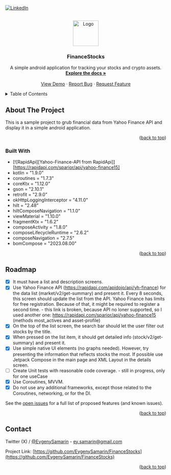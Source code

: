 <!-- 
This README template got from https://github.com/othneildrew/Best-README-Template/tree/master
Thx a lot Othneil Drew for this awesome template, shared with MIT License!
-->

<!-- PROJECT SHIELDS -->
<!--
*** I'm using markdown "reference style" links for readability.
*** Reference links are enclosed in brackets [ ] instead of parentheses ( ).
*** See the bottom of this document for the declaration of the reference variables
*** for contributors-url, forks-url, etc. This is an optional, concise syntax you may use.
*** https://www.markdownguide.org/basic-syntax/#reference-style-links
-->
<!-- [![Contributors][contributors-shield]][contributors-url] pro subscribe gitHub required-->
<!-- [![Forks][forks-shield]][forks-url] -->
<!-- [![Stargazers][stars-shield]][stars-url] -->
<!-- [![Issues][issues-shield]][issues-url] -->
<!-- [![MIT License][license-shield]][license-url] -->
[![LinkedIn][linkedin-shield]][linkedin-url]

<!-- PROJECT LOGO -->
<br />
<div align="center">
  <a href="https://github.com/EvgenySamarin/FinanceStocks">
    <img src="https://img.icons8.com/3d-fluency/94/money-box.png" alt="Logo" width="80" height="80">
  </a>

<h3 align="center">FinanceStocks</h3>

  <p align="center">
    A simple android application for tracking your stocks and crypto assets.
    <br />
    <a href="https://github.com/EvgenySamarin/FinanceStocks"><strong>Explore the docs »</strong></a>
    <br />
    <br />
    <a href="https://github.com/EvgenySamarin/FinanceStocks">View Demo</a>
    ·
    <a href="https://github.com/EvgenySamarin/FinanceStocks/issues">Report Bug</a>
    ·
    <a href="https://github.com/EvgenySamarin/FinanceStocks/issues">Request Feature</a>
  </p>
</div>



<!-- TABLE OF CONTENTS -->
<details>
  <summary>Table of Contents</summary>
  <ol>
    <li>
      <a href="#about-the-project">About The Project</a>
      <ul>
        <li><a href="#built-with">Built With</a></li>
      </ul>
    </li>
    <li><a href="#usage">Usage</a></li>
    <li><a href="#roadmap">Roadmap</a></li>
    <li><a href="#contact">Contact</a></li>
  </ol>
</details>



<!-- ABOUT THE PROJECT -->
## About The Project

This is a sample project to grub financial data from Yahoo Finance API and display it in a simple
android application.

<p align="right">(<a href="#readme-top">back to top</a>)</p>



### Built With

* [![RapidApi][Yahoo-Finance-API from RapidApi]][https://rapidapi.com/sparior/api/yahoo-finance15]
* kotlin = "1.9.0"
* coroutines = "1.7.3"
* coreKtx = "1.12.0"
* gson = "2.10.1"
* retrofit = "2.9.0"
* okHttpLoggingInterceptor = "4.11.0"
* hilt = "2.48"
* hiltComposeNavigation = "1.1.0"
* viewMaterial = "1.10.0"
* fragmentKtx = "1.6.2"
* composeActivity = "1.8.0"
* composeLifecycleRuntime = "2.6.2"
* composeNavigation = "2.7.5"
* bomCompose = "2023.08.00"

<p align="right">(<a href="#readme-top">back to top</a>)</p>

<!-- ROADMAP -->
## Roadmap

- [x] It must have a list and description screens.
- [x] Use Yahoo Finance API (https://rapidapi.com/apidojo/api/yh-finance) for the data list
  (market/v2/get-summary) and present it. Every 8 seconds, this screen should update the
  list from the API. Yahoo Finance has limits for free registration. Because of that, it might
  be required to register a second time. - this link is broken, because API no loner supported,
  so I used another one: https://rapidapi.com/sparior/api/yahoo-finance15
  (methods most_actives and asset-profile)
- [x] On the top of the list screen, the search bar should let the user filter out stocks by the
  title.
- [x] When pressed on the list item, it should get detailed info (stock/v2/get-summary) and
  present it.
- [x] Use simple native UI elements (no graphs needed). However, try presenting the
  information that reflects stocks the most. If possible use Jetpack Compose in the main
  page and XML Layout in the details screen.
- [ ] Create Unit tests with reasonable code coverage. - still in progress, only for one useCase
- [x] Use Coroutines, MVVM.
- [x] Do not use any additional frameworks, except those related to the Coroutines,
  networking, or for the DI.

See the [open issues](https://github.com/EvgenySamarin/FinanceStocks/issues) for a full list of
proposed features (and known issues).

<p align="right">(<a href="#readme-top">back to top</a>)</p>


<!-- CONTACT -->
## Contact

Twitter (X) / [@EvgenySamarin](https://twitter.com/EvgenySamarin) - ey.samarin@gmail.com

Project
Link: [https://github.com/EvgenySamarin/FinanceStocks](https://github.com/EvgenySamarin/FinanceStocks)

<p align="right">(<a href="#readme-top">back to top</a>)</p>

<!-- MARKDOWN LINKS & IMAGES -->
<!-- https://www.markdownguide.org/basic-syntax/#reference-style-links -->

[contributors-shield]: https://img.shields.io/github/contributors/EvgenySamarin/FinanceStocks.svg?style=for-the-badge

[contributors-url]: https://github.com/EvgenySamarin/FinanceStocks/graphs/contributors

[forks-shield]: https://img.shields.io/github/forks/EvgenySamarin/FinanceStocks.svg?style=for-the-badge

[forks-url]: https://github.com/EvgenySamarin/FinanceStocks/network/members

[stars-shield]: https://img.shields.io/github/stars/EvgenySamarin/FinanceStocks.svg?style=for-the-badge

[stars-url]: https://github.com/EvgenySamarin/FinanceStocks/stargazers

[issues-shield]: https://img.shields.io/github/issues/EvgenySamarin/FinanceStocks.svg?style=for-the-badge

[issues-url]: https://github.com/EvgenySamarin/FinanceStocks/issues

[license-shield]: https://img.shields.io/github/license/EvgenySamarin/FinanceStocks.svg?style=for-the-badge

[license-url]: https://github.com/EvgenySamarin/FinanceStocks/blob/master/LICENSE.txt

[linkedin-shield]: https://img.shields.io/badge/-LinkedIn-black.svg?style=for-the-badge&logo=linkedin&colorB=555

[linkedin-url]: https://linkedin.com/in/evgenysamarin

[product-screenshot]: images/screenshot.png

[Next.js]: https://img.shields.io/badge/next.js-000000?style=for-the-badge&logo=nextdotjs&logoColor=white
